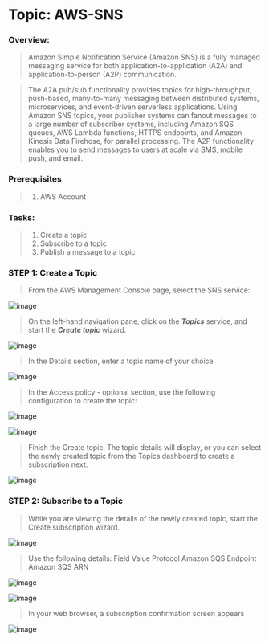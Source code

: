 # Topic: AWS-SNS

### Overview:
> Amazon Simple Notification Service (Amazon SNS) is a fully managed messaging service for both application-to-application (A2A) and application-to-person (A2P) communication.

> The A2A pub/sub functionality provides topics for high-throughput, push-based, many-to-many messaging between distributed systems, microservices, and event-driven serverless applications. Using Amazon SNS topics, your publisher systems can fanout messages to a large number of subscriber systems, including Amazon SQS queues, AWS Lambda functions, HTTPS endpoints, and Amazon Kinesis Data Firehose, for parallel processing. The A2P functionality enables you to send messages to users at scale via SMS, mobile push, and email.

### Prerequisites
> 1. AWS Account

### Tasks:
> 1. Create a topic
> 2. Subscribe to a topic
> 3. Publish a message to a topic


### STEP 1: Create a Topic
> From the AWS Management Console page, select the SNS service:

![image](https://user-images.githubusercontent.com/40290711/170359592-dc876bd3-9ea1-4365-ac6d-5b0d49fc6cd7.png)

> On the left-hand navigation pane, click on the ***Topics*** service, and start the ***Create topic*** wizard.

![image](https://user-images.githubusercontent.com/40290711/170360438-39456545-6f0b-4bf8-909d-e7117ac025fd.png)

> In the Details section, enter a topic name of your choice

![image](https://user-images.githubusercontent.com/40290711/170361932-51a7578c-f87a-4fd1-a498-83283686d000.png)

> In the Access policy - optional section, use the following configuration to create the topic:

![image](https://user-images.githubusercontent.com/40290711/170362242-e906f61e-e773-4fb1-8bd4-eb774ead7966.png)

![image](https://user-images.githubusercontent.com/40290711/170362349-c03dabf0-c980-45e6-a7cb-53405ebc12c9.png)

> Finish the Create topic. The topic details will display, or you can select the newly created topic from the Topics dashboard to create a subscription next.

![image](https://user-images.githubusercontent.com/40290711/170362663-752f9dc8-cce2-4e01-a957-14194362c419.png)

### STEP 2: Subscribe to a Topic
> While you are viewing the details of the newly created topic, start the Create subscription wizard.

![image](https://user-images.githubusercontent.com/40290711/170363593-cf67cf3c-a0b6-4a0d-a733-af642a7d767e.png)

> Use the following details:
>         Field                     Value
>          Protocol                  Amazon SQS
>          Endpoint                  Amazon SQS ARN

![image](https://user-images.githubusercontent.com/40290711/170366759-79a5c033-0013-462e-85ec-49ac2cb4b625.png)

![image](https://user-images.githubusercontent.com/40290711/170368970-51ab7c2f-5813-43e8-8630-6b2773df849a.png)

> In your web browser, a subscription confirmation screen appears

![image](https://user-images.githubusercontent.com/40290711/170369176-4d8c773b-b5de-468b-aa6a-ee8ae8ea85f9.png)



